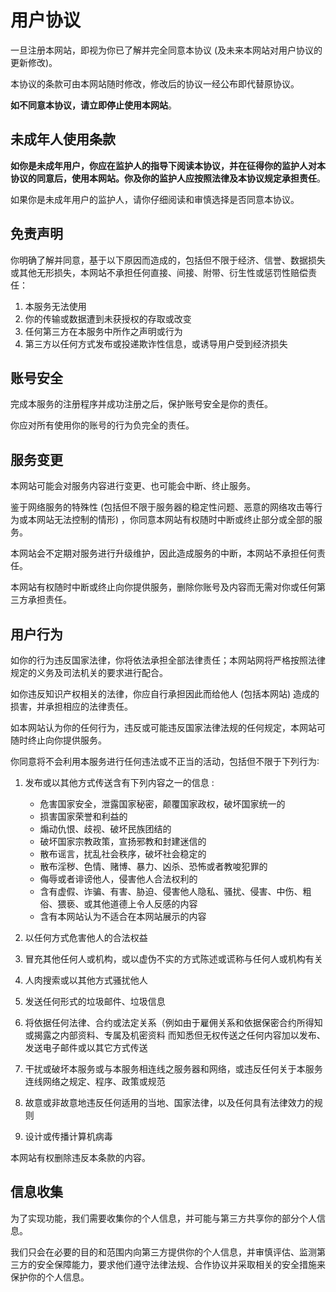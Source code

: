 # 用户协议

一旦注册本网站，即视为你已了解并完全同意本协议 (及未来本网站对用户协议的更新修改)。

本协议的条款可由本网站随时修改，修改后的协议一经公布即代替原协议。

**如不同意本协议，请立即停止使用本网站**。

## 未成年人使用条款

**如你是未成年用户，你应在监护人的指导下阅读本协议，并在征得你的监护人对本协议的同意后，使用本网站。你及你的监护人应按照法律及本协议规定承担责任**。

如果你是未成年用户的监护人，请你仔细阅读和审慎选择是否同意本协议。

## 免责声明

你明确了解并同意，基于以下原因而造成的，包括但不限于经济、信誉、数据损失或其他无形损失，本网站不承担任何直接、间接、附带、衍生性或惩罚性赔偿责任：  

1. 本服务无法使用  
1. 你的传输或数据遭到未获授权的存取或改变  
1. 任何第三方在本服务中所作之声明或行为  
1. 第三方以任何方式发布或投递欺诈性信息，或诱导用户受到经济损失

## 账号安全

完成本服务的注册程序并成功注册之后，保护账号安全是你的责任。  

你应对所有使用你的账号的行为负完全的责任。

## 服务变更

本网站可能会对服务内容进行变更、也可能会中断、终止服务。 

鉴于网络服务的特殊性 (包括但不限于服务器的稳定性问题、恶意的网络攻击等行为或本网站无法控制的情形) ，你同意本网站有权随时中断或终止部分或全部的服务。  

本网站会不定期对服务进行升级维护，因此造成服务的中断，本网站不承担任何责任。  

本网站有权随时中断或终止向你提供服务，删除你账号及内容而无需对你或任何第三方承担责任。 

## 用户行为

如你的行为违反国家法律，你将依法承担全部法律责任；本网站网将严格按照法律规定的义务及司法机关的要求进行配合。 

如你违反知识产权相关的法律，你应自行承担因此而给他人 (包括本网站) 造成的损害，并承担相应的法律责任。  

如本网站认为你的任何行为，违反或可能违反国家法律法规的任何规定，本网站可随时终止向你提供服务。  

你同意将不会利用本服务进行任何违法或不正当的活动，包括但不限于下列行为∶  

1. 发布或以其他方式传送含有下列内容之一的信息 :

   * 危害国家安全，泄露国家秘密，颠覆国家政权，破坏国家统一的  
   * 损害国家荣誉和利益的  
   * 煽动仇恨、歧视、破坏民族团结的  
   * 破坏国家宗教政策，宣扬邪教和封建迷信的  
   * 散布谣言，扰乱社会秩序，破坏社会稳定的  
   * 散布淫秽、色情、赌博、暴力、凶杀、恐怖或者教唆犯罪的  
   * 侮辱或者诽谤他人，侵害他人合法权利的  
   * 含有虚假、诈骗、有害、胁迫、侵害他人隐私、骚扰、侵害、中伤、粗俗、猥亵、或其他道德上令人反感的内容  
   * 含有本网站认为不适合在本网站展示的内容

1. 以任何方式危害他人的合法权益
1. 冒充其他任何人或机构，或以虚伪不实的方式陈述或谎称与任何人或机构有关  
1. 人肉搜索或以其他方式骚扰他人  
1. 发送任何形式的垃圾邮件、垃圾信息
1. 将依据任何法律、合约或法定关系（例如由于雇佣关系和依据保密合约所得知或揭露之内部资料、专属及机密资料 而知悉但无权传送之任何内容加以发布、发送电子邮件或以其它方式传送 
1. 干扰或破坏本服务或与本服务相连线之服务器和网络，或违反任何关于本服务连线网络之规定、程序、政策或规范  
1. 故意或非故意地违反任何适用的当地、国家法律，以及任何具有法律效力的规则  
1. 设计或传播计算机病毒 

本网站有权删除违反本条款的内容。  

## 信息收集

为了实现功能，我们需要收集你的个人信息，并可能与第三方共享你的部分个人信息。

我们只会在必要的目的和范围内向第三方提供你的个人信息，并审慎评估、监测第三方的安全保障能力，要求他们遵守法律法规、合作协议并采取相关的安全措施来保护你的个人信息。
